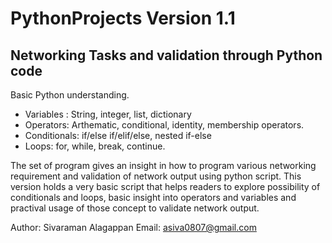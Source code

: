 # PythonProjects Version 1.1
Networking Tasks and validation through Python code
-----------------------------------------------------
Basic Python understanding.
- Variables : String, integer, list, dictionary
- Operators: Arthematic, conditional, identity, membership operators.
- Conditionals: if/else if/elif/else, nested if-else
- Loops: for, while, break, continue.

The set of program gives an insight in how to program various networking requirement and validation of network output using python script.
This version holds a very basic script that helps readers to explore possibility of conditionals and loops, basic insight into operators and variables and practival usage of those concept to validate network output.

Author: Sivaraman Alagappan
Email: asiva0807@gmail.com
